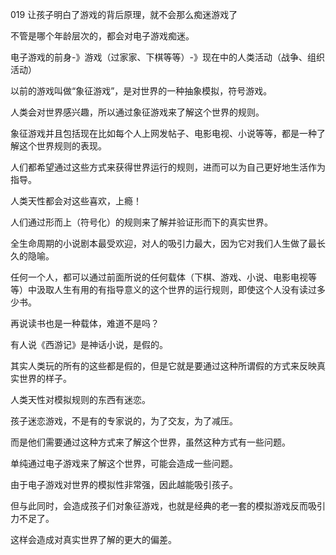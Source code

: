 019 让孩子明白了游戏的背后原理，就不会那么痴迷游戏了



不管是哪个年龄层次的，都会对电子游戏痴迷。

电子游戏的前身-》游戏（过家家、下棋等等）-》现在中的人类活动（战争、组织活动）



以前的游戏叫做“象征游戏”，是对世界的一种抽象模拟，符号游戏。

人类会对世界感兴趣，所以通过象征游戏来了解这个世界的规则。

象征游戏并且包括现在比如每个人上网发帖子、电影电视、小说等等，都是一种了解这个世界规则的表现。

人们都希望通过这些方式来获得世界运行的规则，进而可以为自己更好地生活作为指导。

人类天性都会对这些喜欢，上瘾！



人们通过形而上（符号化）的规则来了解并验证形而下的真实世界。



全生命周期的小说剧本最受欢迎，对人的吸引力最大，因为它对我们人生做了最长久的隐喻。

任何一个人，都可以通过前面所说的任何载体（下棋、游戏、小说、电影电视等等）中汲取人生有用的有指导意义的这个世界的运行规则，即使这个人没有读过多少书。

再说读书也是一种载体，难道不是吗？



有人说《西游记》是神话小说，是假的。

其实人类玩的所有的这些都是假的，但是它就是要通过这种所谓假的方式来反映真实世界的样子。

人类天性对模拟规则的东西有迷恋。





孩子迷恋游戏，不是有的专家说的，为了交友，为了减压。

而是他们需要通过这种方式来了解这个世界，虽然这种方式有一些问题。

单纯通过电子游戏来了解这个世界，可能会造成一些问题。



由于电子游戏对世界的模拟性非常强，因此越能吸引孩子。

但与此同时，会造成孩子们对象征游戏，也就是经典的老一套的模拟游戏反而吸引力不足了。

这样会造成对真实世界了解的更大的偏差。